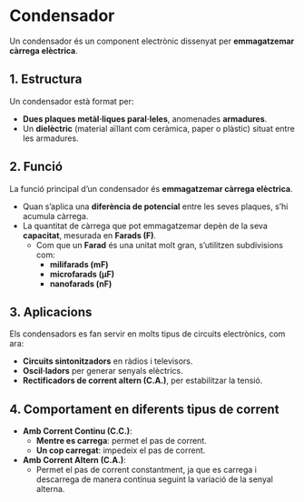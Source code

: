 # Condensador

Un condensador és un component electrònic dissenyat per **emmagatzemar càrrega elèctrica**.

## 1. Estructura
Un condensador està format per:
- **Dues plaques metàl·liques paral·leles**, anomenades **armadures**.
- Un **dielèctric** (material aïllant com ceràmica, paper o plàstic) situat entre les armadures.

## 2. Funció
La funció principal d’un condensador és **emmagatzemar càrrega elèctrica**.
- Quan s’aplica una **diferència de potencial** entre les seves plaques, s’hi acumula càrrega.
- La quantitat de càrrega que pot emmagatzemar depèn de la seva **capacitat**, mesurada en **Farads (F)**.
  - Com que un **Farad** és una unitat molt gran, s’utilitzen subdivisions com:
    - **milifarads (mF)**
    - **microfarads (μF)**
    - **nanofarads (nF)**

## 3. Aplicacions
Els condensadors es fan servir en molts tipus de circuits electrònics, com ara:
- **Circuits sintonitzadors** en ràdios i televisors.
- **Oscil·ladors** per generar senyals elèctrics.
- **Rectificadors de corrent altern (C.A.)**, per estabilitzar la tensió.

## 4. Comportament en diferents tipus de corrent
- **Amb Corrent Continu (C.C.)**:
  - **Mentre es carrega**: permet el pas de corrent.
  - **Un cop carregat**: impedeix el pas de corrent.
- **Amb Corrent Altern (C.A.)**:
  - Permet el pas de corrent constantment, ja que es carrega i descarrega de manera contínua seguint la variació de la senyal alterna.
